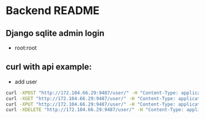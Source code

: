 # Backend README
## Django sqlite admin login 
* root:root
## curl with api example:
* add user
```sh
curl -XPOST "http://172.104.66.29:9487/user/" -H "Content-Type: application/json" -d '{"account":"lala","password":"wuwu","email":"rick20001010@gmail.com"}'
curl -XGET "http://172.104.66.29:9487/user/" -H "Content-Type: application/json" -d '{"account":"lala"}'
curl -XPUT "http://172.104.66.29:9487/user/" -H "Content-Type: application/json" -d '{"account":"lala","password":"test"}'
curl -XDELETE "http://172.104.66.29:9487/user/" -H "Content-Type: application/json" -d '{"account":"lala"}' -uroot:root
```
